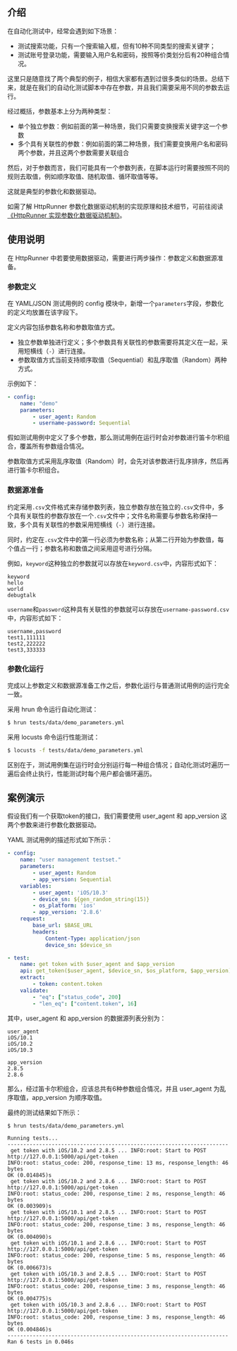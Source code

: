 ## 介绍

在自动化测试中，经常会遇到如下场景：

- 测试搜索功能，只有一个搜索输入框，但有10种不同类型的搜索关键字；
- 测试账号登录功能，需要输入用户名和密码，按照等价类划分后有20种组合情况。

这里只是随意找了两个典型的例子，相信大家都有遇到过很多类似的场景。总结下来，就是在我们的自动化测试脚本中存在参数，并且我们需要采用不同的参数去运行。

经过概括，参数基本上分为两种类型：

- 单个独立参数：例如前面的第一种场景，我们只需要变换搜索关键字这一个参数
- 多个具有关联性的参数：例如前面的第二种场景，我们需要变换用户名和密码两个参数，并且这两个参数需要关联组合

然后，对于参数而言，我们可能具有一个参数列表，在脚本运行时需要按照不同的规则去取值，例如顺序取值、随机取值、循环取值等等。

这就是典型的参数化和数据驱动。

如需了解 HttpRunner 参数化数据驱动机制的实现原理和技术细节，可前往阅读[《HttpRunner 实现参数化数据驱动机制》](http://debugtalk.com/post/httprunner-data-driven/)。

## 使用说明

在 HttpRunner 中若要使用数据驱动，需要进行两步操作：参数定义和数据源准备。

### 参数定义

在 YAML/JSON 测试用例的 config 模块中，新增一个`parameters`字段，参数化的定义均放置在该字段下。

定义内容包括参数名称和参数取值方式。

- 独立参数单独进行定义；多个参数具有关联性的参数需要将其定义在一起，采用短横线（`-`）进行连接。
- 参数取值方式当前支持顺序取值（Sequential）和乱序取值（Random）两种方式。

示例如下：

```yaml
- config:
    name: "demo"
    parameters:
        - user_agent: Random
        - username-password: Sequential
```

假如测试用例中定义了多个参数，那么测试用例在运行时会对参数进行笛卡尔积组合，覆盖所有参数组合情况。

参数取值方式采用乱序取值（Random）时，会先对该参数进行乱序排序，然后再进行笛卡尔积组合。

### 数据源准备

约定采用`.csv`文件格式来存储参数列表，独立参数存放在独立的`.csv`文件中，多个具有关联性的参数存放在一个`.csv`文件中；文件名称需要与参数名称保持一致，多个具有关联性的参数采用短横线（`-`）进行连接。

同时，约定在`.csv`文件中的第一行必须为参数名称；从第二行开始为参数值，每个值占一行；参数名称和数值之间采用逗号进行分隔。

例如，`keyword`这种独立的参数就可以存放在`keyword.csv`中，内容形式如下：

```csv
keyword
hello
world
debugtalk
```

`username`和`password`这种具有关联性的参数就可以存放在`username-password.csv`中，内容形式如下：

```csv
username,password
test1,111111
test2,222222
test3,333333
```

### 参数化运行

完成以上参数定义和数据源准备工作之后，参数化运行与普通测试用例的运行完全一致。

采用 hrun 命令运行自动化测试：

```bash
$ hrun tests/data/demo_parameters.yml
```

采用 locusts 命令运行性能测试：

```bash
$ locusts -f tests/data/demo_parameters.yml
```

区别在于，测试用例集在运行时会分别运行每一种组合情况；自动化测试时遍历一遍后会终止执行，性能测试时每个用户都会循环遍历。

## 案例演示

假设我们有一个获取token的接口，我们需要使用 user_agent 和 app_version 这两个参数来进行参数化数据驱动。

YAML 测试用例的描述形式如下所示：

```yaml
- config:
    name: "user management testset."
    parameters:
        - user_agent: Random
        - app_version: Sequential
    variables:
        - user_agent: 'iOS/10.3'
        - device_sn: ${gen_random_string(15)}
        - os_platform: 'ios'
        - app_version: '2.8.6'
    request:
        base_url: $BASE_URL
        headers:
            Content-Type: application/json
            device_sn: $device_sn

- test:
    name: get token with $user_agent and $app_version
    api: get_token($user_agent, $device_sn, $os_platform, $app_version)
    extract:
        - token: content.token
    validate:
        - "eq": ["status_code", 200]
        - "len_eq": ["content.token", 16]
```

其中，user_agent 和 app_version 的数据源列表分别为：

```csv
user_agent
iOS/10.1
iOS/10.2
iOS/10.3
```

```csv
app_version
2.8.5
2.8.6
```

那么，经过笛卡尔积组合，应该总共有6种参数组合情况，并且 user_agent 为乱序取值，app_version 为顺序取值。

最终的测试结果如下所示：

```
$ hrun tests/data/demo_parameters.yml

Running tests...
----------------------------------------------------------------------
 get token with iOS/10.2 and 2.8.5 ... INFO:root: Start to POST http://127.0.0.1:5000/api/get-token
INFO:root: status_code: 200, response_time: 13 ms, response_length: 46 bytes
OK (0.014845)s
 get token with iOS/10.2 and 2.8.6 ... INFO:root: Start to POST http://127.0.0.1:5000/api/get-token
INFO:root: status_code: 200, response_time: 2 ms, response_length: 46 bytes
OK (0.003909)s
 get token with iOS/10.1 and 2.8.5 ... INFO:root: Start to POST http://127.0.0.1:5000/api/get-token
INFO:root: status_code: 200, response_time: 3 ms, response_length: 46 bytes
OK (0.004090)s
 get token with iOS/10.1 and 2.8.6 ... INFO:root: Start to POST http://127.0.0.1:5000/api/get-token
INFO:root: status_code: 200, response_time: 5 ms, response_length: 46 bytes
OK (0.006673)s
 get token with iOS/10.3 and 2.8.5 ... INFO:root: Start to POST http://127.0.0.1:5000/api/get-token
INFO:root: status_code: 200, response_time: 3 ms, response_length: 46 bytes
OK (0.004775)s
 get token with iOS/10.3 and 2.8.6 ... INFO:root: Start to POST http://127.0.0.1:5000/api/get-token
INFO:root: status_code: 200, response_time: 3 ms, response_length: 46 bytes
OK (0.004846)s
----------------------------------------------------------------------
Ran 6 tests in 0.046s
```
